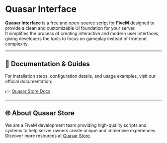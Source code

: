 # Quasar Interface

**Quasar Interface** is a free and open-source script for **FiveM** designed to provide a clean and customizable UI foundation for your server.  
It simplifies the process of creating interactive and modern user interfaces, giving developers the tools to focus on gameplay instead of frontend complexity.

---

## 📖 Documentation & Guides

For installation steps, configuration details, and usage examples, visit our official documentation:  

👉 [Quasar Store Docs](https://docs.quasar-store.com)

---

## 🌐 About Quasar Store

We are a FiveM development team providing high-quality scripts and systems to help server owners create unique and immersive experiences.  
Discover more resources at [Quasar Store](https://www.quasar-store.com). 
